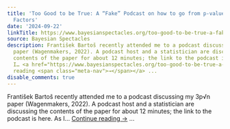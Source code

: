 ```yaml
---
title: 'Too Good to be True: A “Fake” Podcast on how to go from p-values to Bayes
  Factors'
date: '2024-09-22'
linkTitle: https://www.bayesianspectacles.org/too-good-to-be-true-a-fake-podcast-on-how-to-go-from-p-values-to-bayes-factors/
source: Bayesian Spectacles
description: František Bartoš recently attended me to a podcast discussing my 3p√n
  paper (Wagenmakers, 2022). A podcast host and a statistician are discussing the
  contents of the paper for about 12 minutes; the link to the podcast is here. As
  I… <a href="https://www.bayesianspectacles.org/too-good-to-be-true-a-fake-podcast-on-how-to-go-from-p-values-to-bayes-factors/">Continue
  reading <span class="meta-nav">→</span></a> ...
disable_comments: true
---
```

František Bartoš recently attended me to a podcast discussing my 3p√n paper (Wagenmakers, 2022). A podcast host and a statistician are discussing the contents of the paper for about 12 minutes; the link to the podcast is here. As I… <a href="https://www.bayesianspectacles.org/too-good-to-be-true-a-fake-podcast-on-how-to-go-from-p-values-to-bayes-factors/">Continue reading <span class="meta-nav">→</span></a> ...